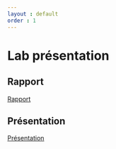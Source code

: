 ```yaml
---
layout : default
order : 1
---
```


# Lab présentation

## Rapport

[Rapport](https://labs-web.github.io/lab-presentation/rapport.html)

## Présentation

[Présentation](https://labs-web.github.io/lab-presentation/presentation.html)